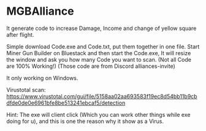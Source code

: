 # MGBAlliance
It generate code to increase Damage, Income and change of yellow square after flight.

Simple download Code.exe and Code.txt, put them together in one file.
Start Miner Gun Builder on Bluestack and then start the Code.exe,
It will resize the window and ask you how many Code you want to scan.
(Not all Code are 100% Working!)
(Those code are from Discord alliances-invite)

It only working on Windows.


Virustotal scan:
https://www.virustotal.com/gui/file/5158aa02aa693583f19ec8d54bb11b9cbdfde0de0e6961bfe8be513241ebcaf5/detection

Hint:
The exe will client click (Which you can work other things while exe doing for u), and this is one the reason why it show as a Virus.
